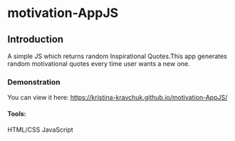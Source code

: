 # motivation-AppJS
## Introduction
A simple JS which returns random Inspirational Quotes.This app generates random motivational quotes every time user wants a new one.

### Demonstration
You can view it here: https://kristina-kravchuk.github.io/motivation-AppJS/

#### Tools:
HTML/CSS
JavaScript
